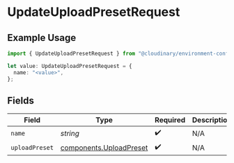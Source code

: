 # UpdateUploadPresetRequest

## Example Usage

```typescript
import { UpdateUploadPresetRequest } from "@cloudinary/environment-config/models/operations";

let value: UpdateUploadPresetRequest = {
  name: "<value>",
};
```

## Fields

| Field                                                              | Type                                                               | Required                                                           | Description                                                        |
| ------------------------------------------------------------------ | ------------------------------------------------------------------ | ------------------------------------------------------------------ | ------------------------------------------------------------------ |
| `name`                                                             | *string*                                                           | :heavy_check_mark:                                                 | N/A                                                                |
| `uploadPreset`                                                     | [components.UploadPreset](../../models/components/uploadpreset.md) | :heavy_check_mark:                                                 | N/A                                                                |